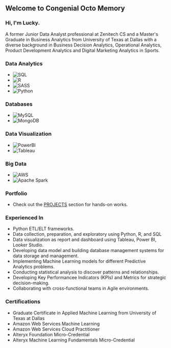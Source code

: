## Welcome to Congenial Octo Memory

### Hi, I'm Lucky.
A former Junior Data Analyst professional at Zenitech CS and a Master's Graduate in Business Analytics from University of Texas at Dallas with a diverse background in Business Decision Analytics, Operational Analytics, Product Development Analytics and Digital Marketing Analytics in Sports.

### Data Analytics
- ![SQL](https://img.shields.io/badge/-SQL-F05032?style=flat-square&logo=sql&logoColor=white)
- ![R](https://img.shields.io/badge/-R-2496ED?style=flat-square&logo=r&logoColor=white)
- ![SASS](https://img.shields.io/badge/-SASS-CC6699?style=flat-square&logo=sass&logoColor=white)
- ![Python](https://img.shields.io/badge/-Python-FFD700?style=flat-suqare&logo=python&logoColor=white)
### Databases
- ![MySQL](https://img.shields.io/badge/-MySQL-4479A1?style=flat-square&logo=mysql&logoColor=white)
- ![MongoDB](https://img.shields.io/badge/-MongoDB-47A248?style=flat-square&logo=mongodb&logoColor=white)
### Data Visualization
- ![PowerBI](https://img.shields.io/badge/-PowerBI-FFCA28?style=flat-square&logo=powerbi)
- ![Tableau](https://img.shields.io/badge/-Tableau-CC6699?style=flat-square&logo=tableau&logoColor=white)
### Big Data
- ![AWS](https://img.shields.io/badge/-AWS-232F3E?style=flat-square&logo=amazonwebservices&Color=white)
- ![Apache Spark](https://img.shields.io/badge/Apache_Spark-FFFFFF?style=flat-sqaure&logo=apachespark&logoColor=#E35A16)
  
### Portfolio
- Check out the [PROJECTS](Projects.md) section for hands-on works.
  
### Experienced In
- Python ETL/ELT frameworks.
- Data collection, preparation, and exploratory using Python, R, and SQL
- Data visualization as report and dashboard using Tableau, Power BI, Looker Studio.
- Developing data model and building database management systems for data storage and management.
- Implementing Machine Learning models for different Predictive Analytics problems.
- Conducting statistical analysis to discover patterns and relationships.
- Developing Key Performancee Indicators (KPIs) and Metrics for strategic decision-making.
- Collaborating with cross-functional teams in Agile environments.
  
### Certifications
- Graduate Certificate in Applied Machine Learning from University of Texas at Dallas
- Amazon Web Services Machine Learning
- Amazon Web Services Cloud Practitioner
- Alteryx Foundation Micro-Credential
- Alteryx Machine Learning Fundamentals Micro-Credential
